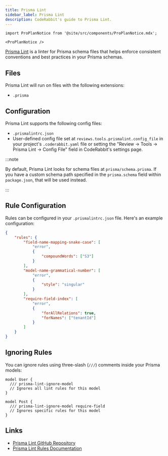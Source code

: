```yaml
---
title: Prisma Lint
sidebar_label: Prisma Lint
description: CodeRabbit's guide to Prisma Lint.
---
```


```mdx-code-block
import ProPlanNotice from '@site/src/components/ProPlanNotice.mdx';

<ProPlanNotice />
```

[Prisma Lint](https://github.com/loop-payments/prisma-lint) is a linter for Prisma schema files that helps enforce consistent conventions and best practices in your Prisma schemas.

## Files

Prisma Lint will run on files with the following extensions:

- `.prisma`

## Configuration

Prisma Lint supports the following config files:

- `.prismalintrc.json`
- User-defined config file set at `reviews.tools.prismalint.config_file` in your project's `.coderabbit.yaml` file or setting the "Review → Tools → Prisma Lint → Config File" field in CodeRabbit's settings page.

:::note

By default, Prisma Lint looks for schema files at `prisma/schema.prisma`. If you have a custom schema path specified in the `prisma.schema` field within `package.json`, that will be used instead.

:::

## Rule Configuration

Rules can be configured in your `.prismalintrc.json` file. Here's an example configuration:

```json
{
	"rules": {
		"field-name-mapping-snake-case": [
			"error",
			{
				"compoundWords": ["S3"]
			}
		],
		"model-name-grammatical-number": [
			"error",
			{
				"style": "singular"
			}
		],
		"require-field-index": [
			"error",
			{
				"forAllRelations": true,
				"forNames": ["tenantId"]
			}
		]
	}
}
```

## Ignoring Rules

You can ignore rules using three-slash (`///`) comments inside your Prisma models:

```prisma
model User {
  /// prisma-lint-ignore-model
  // Ignores all lint rules for this model
}

model Post {
  /// prisma-lint-ignore-model require-field
  // Ignores specific rules for this model
}
```

## Links

- [Prisma Lint GitHub Repository](https://github.com/loop-payments/prisma-lint)
- [Prisma Lint Rules Documentation](https://github.com/loop-payments/prisma-lint/blob/main/RULES.md)
